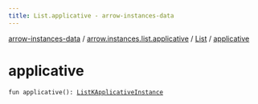 ```yaml
---
title: List.applicative - arrow-instances-data
---
```


[arrow-instances-data](../../index.html) / [arrow.instances.list.applicative](../index.html) / [List](index.html) / [applicative](./applicative.html)

# applicative

`fun applicative(): `[`ListKApplicativeInstance`](../../arrow.instances/-list-k-applicative-instance/index.html)